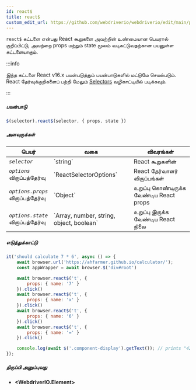 ```yaml
---
id: react$
title: react$
custom_edit_url: https://github.com/webdriverio/webdriverio/edit/main/packages/webdriverio/src/commands/element/react$.ts
---
```


`react$` கட்டளை என்பது React கூறுகளை அவற்றின் உண்மையான பெயரால் குறிப்பிட்டு, அவற்றை props மற்றும் state மூலம் வடிகட்டுவதற்கான பயனுள்ள கட்டளையாகும்.

:::info

இந்த கட்டளை React v16.x பயன்படுத்தும் பயன்பாடுகளில் மட்டுமே செயல்படும். React தேர்வுக்குறிகளைப் பற்றி மேலும் [Selectors](/docs/selectors#react-selectors) வழிகாட்டியில் படிக்கவும்.

:::

##### பயன்பாடு

```js
$(selector).react$(selector, { props, state })
```

##### அளவுருக்கள்

<table>
  <thead>
    <tr>
      <th>பெயர்</th><th>வகை</th><th>விவரங்கள்</th>
    </tr>
  </thead>
  <tbody>
    <tr>
      <td><code><var>selector</var></code></td>
      <td>`string`</td>
      <td>React கூறுகளின்</td>
    </tr>
    <tr>
      <td><code><var>options</var></code><br /><span className="label labelWarning">விருப்பத்தேர்வு</span></td>
      <td>`ReactSelectorOptions`</td>
      <td>React தேர்வாளர் விருப்பங்கள்</td>
    </tr>
    <tr>
      <td><code><var>options.props</var></code><br /><span className="label labelWarning">விருப்பத்தேர்வு</span></td>
      <td>`Object`</td>
      <td>உறுப்பு கொண்டிருக்க வேண்டிய React props</td>
    </tr>
    <tr>
      <td><code><var>options.state</var></code><br /><span className="label labelWarning">விருப்பத்தேர்வு</span></td>
      <td>`Array<any>, number, string, object, boolean`</td>
      <td>உறுப்பு இருக்க வேண்டிய React நிலை</td>
    </tr>
  </tbody>
</table>

##### எடுத்துக்காட்டு

```js title="pause.js"
it('should calculate 7 * 6', async () => {
    await browser.url('https://ahfarmer.github.io/calculator/');
    const appWrapper = await browser.$('div#root')

    await browser.react$('t', {
        props: { name: '7' }
    }).click()
    await browser.react$('t', {
        props: { name: 'x' }
    }).click()
    await browser.react$('t', {
        props: { name: '6' }
    }).click()
    await browser.react$('t', {
        props: { name: '=' }
    }).click()

    console.log(await $('.component-display').getText()); // prints "42"
});
```

##### திருப்பி அனுப்புவது

- **&lt;WebdriverIO.Element&gt;**